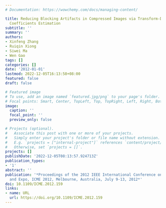 ```yaml
---
# Documentation: https://wowchemy.com/docs/managing-content/

title: Reducing Blocking Artifacts in Compressed Images via Transform-Domain Non-local
  Coefficients Estimation
subtitle: ''
summary: ''
authors:
- Xinfeng Zhang
- Ruiqin Xiong
- Siwei Ma
- Wen Gao
tags: []
categories: []
date: '2012-01-01'
lastmod: 2022-12-05T16:13:58+08:00
featured: false
draft: false

# Featured image
# To use, add an image named `featured.jpg/png` to your page's folder.
# Focal points: Smart, Center, TopLeft, Top, TopRight, Left, Right, BottomLeft, Bottom, BottomRight.
image:
  caption: ''
  focal_point: ''
  preview_only: false

# Projects (optional).
#   Associate this post with one or more of your projects.
#   Simply enter your project's folder or file name without extension.
#   E.g. `projects = ["internal-project"]` references `content/project/deep-learning/index.md`.
#   Otherwise, set `projects = []`.
projects: []
publishDate: '2022-12-05T08:13:57.924713Z'
publication_types:
- '1'
abstract: ''
publication: '*Proceedings of the 2012 IEEE International Conference on Multimedia
  and Expo, ICME 2012, Melbourne, Australia, July 9-13, 2012*'
doi: 10.1109/ICME.2012.159
links:
- name: URL
  url: https://doi.org/10.1109/ICME.2012.159
---
```

